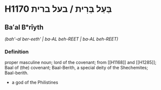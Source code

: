 # H1170 בַּעַל בְּרִית / בעל ברית

## Baʻal Bᵉrîyth

_(bah'-al ber-eeth' | ba-AL beh-REET | ba-AL beh-REET)_

### Definition

proper masculine noun; lord of the covenant; from [[H1168]] and [[H1285]]; Baal of (the) covenant; Baal-Berith, a special deity of the Shechemites; Baal-berith.

- a god of the Philistines
